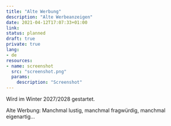 ```yaml
---
title: "Alte Werbung"
description: "Alte Werbeanzeigen"
date: 2021-04-12T17:07:33+01:00
link:
status: planned
draft: true
private: true
lang:
- de
resources:
- name: screenshot
  src: "screenshot.png"
  params:
    description: "Screenshot"
---
```

Wird im Winter 2027/2028 gestartet.

Alte Werbung: Manchmal lustig, manchmal fragwürdig, manchmal eigenartig...
